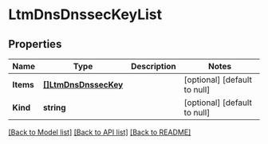 # LtmDnsDnssecKeyList

## Properties
Name | Type | Description | Notes
------------ | ------------- | ------------- | -------------
**Items** | [**[]LtmDnsDnssecKey**](ltm_dns_dnssec_key.md) |  | [optional] [default to null]
**Kind** | **string** |  | [optional] [default to null]

[[Back to Model list]](../README.md#documentation-for-models) [[Back to API list]](../README.md#documentation-for-api-endpoints) [[Back to README]](../README.md)



